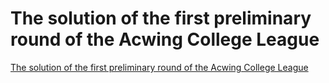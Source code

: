 # The solution of the first preliminary round of the Acwing College League
[The solution of the first preliminary round of the Acwing College League](https://aiwithcloud.com/2022/09/19/the_solution_of_the_first_preliminary_round_of_the_acwing_college_league/)